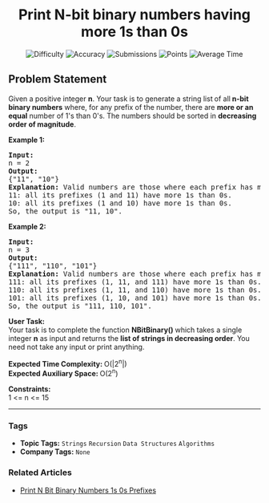 <h1 align="center">Print N-bit binary numbers having more 1s than 0s</h1>

<p align="center">
  <img alt="Difficulty" title="Difficulty" src="https://custom-icon-badges.demolab.com/badge/Difficulty: Medium-1F222E?style=for-the-badge&logoColor=white&logo=fire"/>
  <img alt="Accuracy" title="Accuracy" src="https://custom-icon-badges.demolab.com/badge/Accuracy: 56.08%25-1F222E?style=for-the-badge&logoColor=white&logo=target"/>
  <img alt="Submissions" title="Submissions" src="https://custom-icon-badges.demolab.com/badge/Submissions: 48K+-1F222E?style=for-the-badge&logoColor=white&logo=repo"/>
  <img alt="Points" title="Points" src="https://custom-icon-badges.demolab.com/badge/Points: 4-1F222E?style=for-the-badge&logoColor=white&logo=award"/>
  <img alt="Average Time" title="Average Time" src="https://custom-icon-badges.demolab.com/badge/Average%20Time: N/A-1F222E?style=for-the-badge&logoColor=white&logo=clock"/>
</p>

## Problem Statement

Given a positive integer <b>n</b>. Your task is to generate a string list<b> </b>of all<b> n-bit binary numbers</b> where, for any prefix of the number, there are <b>more or an equal</b> number of 1's than 0's. The numbers should be sorted in <b>decreasing order of magnitude</b>.

<b>Example 1:</b>

<pre><b>Input:</b>  <br>n = 2
<b>Output:</b> <br>{"11", "10"}
<b>Explanation:</b> Valid numbers are those where each prefix has more 1s than 0s:<br>11: all its prefixes (1 and 11) have more 1s than 0s.
10: all its prefixes (1 and 10) have more 1s than 0s.<br>So, the output is "11, 10".
</pre>

<b>Example 2:</b>

<pre><b>Input:</b>  <br>n = 3
<b>Output:</b> <br>{"111", "110", "101"}
<b>Explanation:</b> Valid numbers are those where each prefix has more 1s than 0s.<br>111: all its prefixes (1, 11, and 111) have more 1s than 0s.
110: all its prefixes (1, 11, and 110) have more 1s than 0s.<br>101: all its prefixes (1, 10, and 101) have more 1s than 0s.<br>So, the output is "111, 110, 101".</pre>

<b>User Task:</b><br>Your task is to complete the function <b>NBitBinary() </b>which takes a single integer <b>n</b> as input and returns the <b>list of strings in decreasing order</b>. You need not take any input or print anything.

<b>Expected Time Complexity: </b>O(|2<sup>n</sup>|)<br><b>Expected Auxiliary Space: </b>O(2<sup>n</sup>)

<b>Constraints:</b><br>1 <= n <= 15


<hr>

### Tags
- **Topic Tags:** `Strings` `Recursion` `Data Structures` `Algorithms`
- **Company Tags:** `None`

### Related Articles
- [Print N Bit Binary Numbers 1s 0s Prefixes](https://www.geeksforgeeks.org/print-n-bit-binary-numbers-1s-0s-prefixes/)
